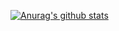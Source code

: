 [![Anurag's github stats](https://github-readme-stats.vercel.app/api?username=Duankaiwen&count_private=true&include_all_commits=true&show_icons=true&theme=algolia)](https://github.com/anuraghazra/github-readme-stats)

